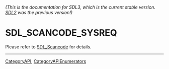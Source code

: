 ###### (This is the documentation for SDL3, which is the current stable version. [SDL2](https://wiki.libsdl.org/SDL2/) was the previous version!)
# SDL_SCANCODE_SYSREQ

Please refer to [SDL_Scancode](SDL_Scancode) for details.

----
[CategoryAPI](CategoryAPI), [CategoryAPIEnumerators](CategoryAPIEnumerators)

